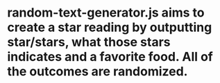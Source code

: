 # random-text-generator.js aims to create a star reading by outputting star/stars, what those stars indicates and a favorite food. All of the outcomes are randomized. 
